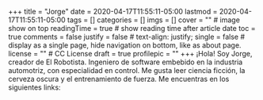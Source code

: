 +++
title = "Jorge"
date = 2020-04-17T11:55:11-05:00
lastmod = 2020-04-17T11:55:11-05:00
tags = []
categories = []
imgs = []
cover = ""  # image show on top
readingTime = true  # show reading time after article date
toc = true
comments = false
justify = false  # text-align: justify;
single = false  # display as a single page, hide navigation on bottom, like as about page.
license = ""  # CC License
draft = true
profilepic = ""
+++
¡Hola! Soy Jorge, creador de El Robotista. Ingeniero de software embebido en la industria automotriz, con especialidad en control. Me gusta leer ciencia ficción, la cerveza oscura y el entrenamiento de fuerza. Me encuentras en los siguientes links:
